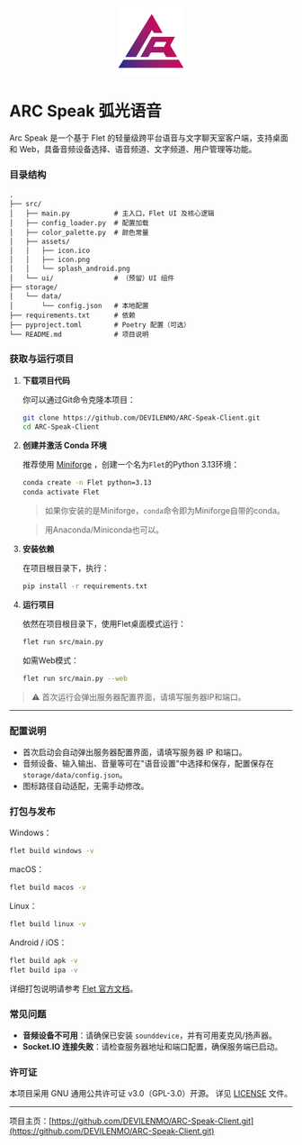 <div align="center">
  <img src="src/assets/icon.png" alt="ArcSpeak 图标" width="120"/>
</div>

# ARC Speak 弧光语音

Arc Speak 是一个基于 Flet 的轻量级跨平台语音与文字聊天室客户端，支持桌面和 Web，具备音频设备选择、语音频道、文字频道、用户管理等功能。

### 目录结构

```
.
├── src/
│   ├── main.py           # 主入口，Flet UI 及核心逻辑
│   ├── config_loader.py  # 配置加载
│   ├── color_palette.py  # 颜色常量
│   ├── assets/
│   │   ├── icon.ico
│   │   ├── icon.png
│   │   └── splash_android.png
│   └── ui/               # （预留）UI 组件
├── storage/
│   └── data/
│       └── config.json   # 本地配置
├── requirements.txt      # 依赖
├── pyproject.toml        # Poetry 配置（可选）
└── README.md             # 项目说明
```

### 获取与运行项目

1. **下载项目代码**

   你可以通过Git命令克隆本项目：

   ```bash
   git clone https://github.com/DEVILENMO/ARC-Speak-Client.git
   cd ARC-Speak-Client
   ```

2. **创建并激活 Conda 环境**

   推荐使用 [Miniforge](https://github.com/conda-forge/miniforge) ，创建一个名为`Flet`的Python 3.13环境：

   ```bash
   conda create -n Flet python=3.13
   conda activate Flet
   ```
   > 如果你安装的是Miniforge，`conda`命令即为Miniforge自带的conda。

   > 用Anaconda/Miniconda也可以。

3. **安装依赖**

   在项目根目录下，执行：

   ```bash
   pip install -r requirements.txt
   ```

4. **运行项目**

   依然在项目根目录下，使用Flet桌面模式运行：

   ```bash
   flet run src/main.py
   ```

   如需Web模式：
   ```bash
   flet run src/main.py --web
   ```

> ⚠️ 首次运行会弹出服务器配置界面，请填写服务器IP和端口。

---

### 配置说明

- 首次启动会自动弹出服务器配置界面，请填写服务器 IP 和端口。
- 音频设备、输入输出、音量等可在"语音设置"中选择和保存，配置保存在 `storage/data/config.json`。
- 图标路径自动适配，无需手动修改。

### 打包与发布

Windows：
```bash
flet build windows -v
```
macOS：
```bash
flet build macos -v
```
Linux：
```bash
flet build linux -v
```
Android / iOS：
```bash
flet build apk -v
flet build ipa -v
```
详细打包说明请参考 [Flet 官方文档](https://flet.dev/docs/publish/)。

### 常见问题

- **音频设备不可用**：请确保已安装 `sounddevice`，并有可用麦克风/扬声器。
- **Socket.IO 连接失败**：请检查服务器地址和端口配置，确保服务端已启动。

### 许可证

本项目采用 GNU 通用公共许可证 v3.0（GPL-3.0）开源。
详见 [LICENSE](./LICENSE) 文件。

---

项目主页：[https://github.com/DEVILENMO/ARC-Speak-Client.git](https://github.com/DEVILENMO/ARC-Speak-Client.git) 